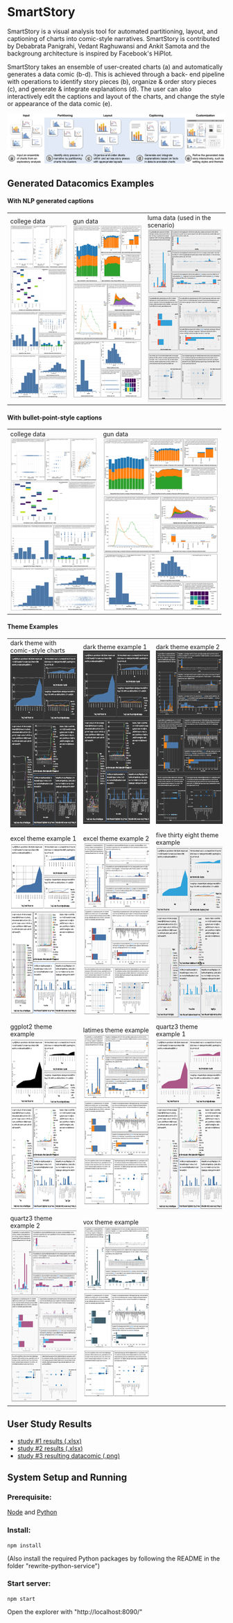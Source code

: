 # SmartStory
SmartStory is a visual analysis tool for automated partitioning, layout, and captioning of charts into comic-style narratives. SmartStory is contributed by Debabrata Panigrahi, Vedant Raghuwansi and Ankit Samota and the backgroung architecture is inspired by Facebook's HiPlot.

SmartStory takes an ensemble of user-created charts (a) and automatically generates a data comic (b-d). This is achieved through a back- end pipeline with operations to identify story pieces (b), organize & order story pieces (c), and generate & integrate explanations (d). The user can also interactively edit the captions and layout of the charts, and change the style or appearance of the data comic (e).

![](teaser.png)



## Generated Datacomics Examples

#### With NLP generated captions
<table>
 <tr>
  <td>
   college data <br/>
   <img src='generated datacomics\college NLP.png' height='400px'></img>
  </td>
  <td>
   gun data<br/>
   <img src='generated datacomics\guns NLP.png' height='400px'></img>
  </td>
  <td>
   luma data (used in the scenario)<br/>
   <img src='generated datacomics\scenario.png' height='400px'></img>
  </td>
 </tr>
</table>
 
#### With bullet-point-style captions
<table>
 <tr>
  <td>
   college data <br/>
   <img src='generated datacomics\college bullets.png' height='400px'></img>
  </td>
  <td>
   gun data<br/>
   <img src='generated datacomics\guns bullets.png' height='400px'></img>
  </td>
 </tr>
</table>



#### Theme Examples

<table>
	<tr>
		<td>
			dark theme with comic-style charts
			<br/>
			<img
				src='generated datacomics\theme examples\dark comic fonts.png'
				height='400px'
			></img>
		</td>
		<td>
			dark theme example 1
			<br/>
			<img
				src='generated datacomics\theme examples\dark.png'
				height='400px'
			></img>
		</td>
		<td>
			dark theme example 2
			<br/>
			<img
				src='generated datacomics\theme examples\dark2.png'
				height='400px'
			></img>
		</td>
	</tr>
	<tr>
		<td>
			excel theme example 1
			<br/>
			<img
				src='generated datacomics\theme examples\excel.png'
				height='400px'
			></img>
		</td>
		<td>
			excel theme example 2
			<br/>
			<img
				src='generated datacomics\theme examples\excel-2.png'
				height='400px'
			></img>
		</td>
		<td>
			five thirty eight theme example
			<br/>
			<img
				src='generated datacomics\theme examples\five thirty eight.png'
				height='400px'
			></img>
		</td>
	</tr>
	<tr>
		<td>
			ggplot2 theme example
			<br/>
			<img
				src='generated datacomics\theme examples\ggplot2.png'
				height='400px'
			></img>
		</td>
		<td>
			latimes theme example
			<br/>
			<img
				src='generated datacomics\theme examples\latimes.png'
				height='400px'
			></img>
		</td>
		<td>
			quartz3 theme example 1
			<br/>
			<img
				src='generated datacomics\theme examples\quartz3.png'
				height='400px'
			></img>
		</td>
	</tr>
	<tr>
		<td>
			quartz3 theme example 2
			<br/>
			<img
				src='generated datacomics\theme examples\quartz3-2.png'
				height='400px'
			></img>
		</td>
		<td>
			vox theme example
			<br/>
			<img
				src='generated datacomics\theme examples\vox.png'
				height='400px'
			></img>
		</td>
	</tr>
</table>

## User Study Results

 - [study #1 results (.xlsx)](https://github.com/thomasxu2009/ChartStory/blob/master/user%20study%20results/study1%20results.xlsx)
 - [study #2 results (.xlsx)](https://github.com/thomasxu2009/ChartStory/blob/master/user%20study%20results/study2%20results.xlsx)
 - [study #3 resulting datacomic (.png)](https://github.com/thomasxu2009/ChartStory/blob/master/user%20study%20results/study3%20datacomic.png)

## System Setup and Running

### Prerequisite:

[Node](https://nodejs.org/) and [Python](https://www.python.org/)

### Install: 

    npm install

(Also install the required Python packages by following the README in the folder "rewrite-python-service")

### Start server: 

    npm start

Open the explorer with "http://localhost:8090/"

